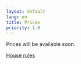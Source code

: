```yaml
---
layout: default
lang: en
title: Prices
priority: 1.0
---
```


Prices will be available soon.

[House rules](/rules/)
